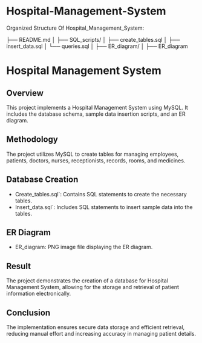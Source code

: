 # Hospital-Management-System
Organized Structure Of Hospital_Management_System:

├── README.md
│
├── SQL_scripts/
│   ├── create_tables.sql
│   ├── insert_data.sql
│   └── queries.sql
│
├── ER_diagram/
│   ├── ER_diagram

# Hospital Management System

## Overview
This project implements a Hospital Management System using MySQL. It includes the database schema, sample data insertion scripts, and an ER diagram.

## Methodology
The project utilizes MySQL to create tables for managing employees, patients, doctors, nurses, receptionists, records, rooms, and medicines.

## Database Creation
- Create_tables.sql`: Contains SQL statements to create the necessary tables.
- Insert_data.sql`: Includes SQL statements to insert sample data into the tables.

## ER Diagram
- ER_diagram: PNG image file displaying the ER diagram.

## Result
The project demonstrates the creation of a database for Hospital Management System, allowing for the storage and retrieval of patient information electronically.

## Conclusion
The implementation ensures secure data storage and efficient retrieval, reducing manual effort and increasing accuracy in managing patient details.
